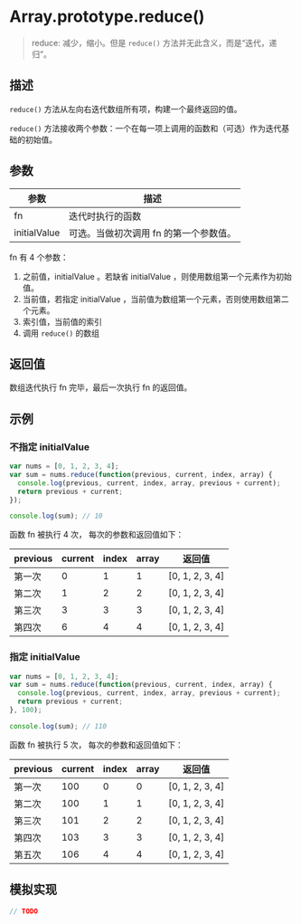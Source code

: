 # Array.prototype.reduce()

> reduce: 减少，缩小。但是 `reduce()` 方法并无此含义，而是“迭代，递归”。

## 描述

`reduce()` 方法从左向右迭代数组所有项，构建一个最终返回的值。

`reduce()` 方法接收两个参数：一个在每一项上调用的函数和（可选）作为迭代基础的初始值。

## 参数

| 参数         | 描述                                   |
| ------------ | -------------------------------------- |
| fn           | 迭代时执行的函数                       |
| initialValue | 可选。当做初次调用 fn 的第一个参数值。 |

fn 有 4 个参数：

1. 之前值，initialValue 。若缺省 initialValue ，则使用数组第一个元素作为初始值。
2. 当前值，若指定 initialValue ，当前值为数组第一个元素，否则使用数组第二个元素。
3. 索引值，当前值的索引
4. 调用 `reduce()` 的数组

## 返回值

数组迭代执行 fn 完毕，最后一次执行 fn 的返回值。

## 示例

### 不指定 initialValue

```js
var nums = [0, 1, 2, 3, 4];
var sum = nums.reduce(function(previous, current, index, array) {
  console.log(previous, current, index, array, previous + current);
  return previous + current;
});

console.log(sum); // 10
```

函数 fn 被执行 4 次， 每次的参数和返回值如下：

| previous | current | index | array | 返回值          |
| -------- | ------- | ----- | ----- | --------------- |
| 第一次   | 0       | 1     | 1     | [0, 1, 2, 3, 4] | 1 |
| 第二次   | 1       | 2     | 2     | [0, 1, 2, 3, 4] | 3 |
| 第三次   | 3       | 3     | 3     | [0, 1, 2, 3, 4] | 6 |
| 第四次   | 6       | 4     | 4     | [0, 1, 2, 3, 4] | 10 |

### 指定 initialValue

```js
var nums = [0, 1, 2, 3, 4];
var sum = nums.reduce(function(previous, current, index, array) {
  console.log(previous, current, index, array, previous + current);
  return previous + current;
}, 100);

console.log(sum); // 110
```

函数 fn 被执行 5 次， 每次的参数和返回值如下：

| previous | current | index | array | 返回值          |
| -------- | ------- | ----- | ----- | --------------- |
| 第一次   | 100     | 0     | 0     | [0, 1, 2, 3, 4] | 100 |
| 第二次   | 100     | 1     | 1     | [0, 1, 2, 3, 4] | 101 |
| 第三次   | 101     | 2     | 2     | [0, 1, 2, 3, 4] | 103 |
| 第四次   | 103     | 3     | 3     | [0, 1, 2, 3, 4] | 106 |
| 第五次   | 106     | 4     | 4     | [0, 1, 2, 3, 4] | 110 |

## 模拟实现

```js
// TODO
```
